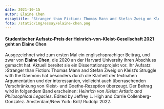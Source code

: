 ```yaml
---
date: 2021-10-15
autor: Elaine Chen
essaytitle: "Stranger than Fiction: Thomas Mann and Stefan Zweig on Kleist’s Struggle with the Daemon"
foto: /static/img/essay/elaine-chen.png
---
```


#### Studentischer Aufsatz-Preis der Heinrich-von-Kleist-Gesellschaft 2021 geht an Elaine Chen

Ausgezeichnet wird zum ersten Mal ein englischsprachiger Beitrag, und zwar von **Elaine Chen**, die 2020 an der Harvard University ihren Abschluss gemacht hat. Aktuell bereitet sie ein Dissertationsprojekt vor. Ihr Aufsatz ›Stranger than Fiction: Thomas Mann and Stefan Zweig on Kleist’s Struggle with the Daemon‹ hat besonders durch die Klarheit der textnahen Argumentation und der interessanten, vielleicht auch überraschenden Verschränkung von Kleist- und Goethe-Rezeption überzeugt. Der Beitrag wird in folgendem Band erscheinen: *Heinrich von Kleist: Artistic and Philosophical Legacies*. Edited by Jeffrey L. High and Carrie Collenberg-González. Amsterdam/New York: Brill/ Rudolpi 2022.
